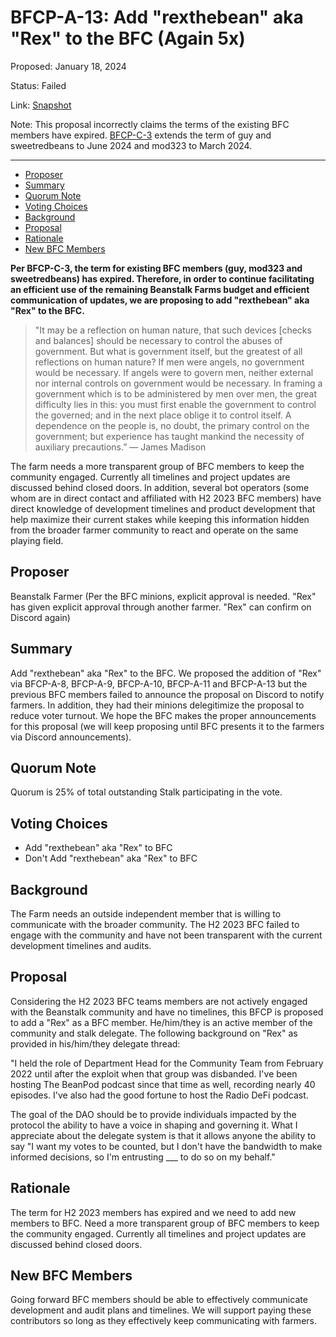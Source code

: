 # BFCP-A-13: Add "rexthebean" aka "Rex" to the BFC (Again 5x)

Proposed: January 18, 2024

Status: Failed

Link: [Snapshot](https://snapshot.org/#/beanstalkfarms.eth/proposal/0x33f86b7cbbd0a6faf779772e0637658779a550ed4e930a09988d2800bab78ccc)

Note: This proposal incorrectly claims the terms of the existing BFC members have expired. [BFCP-C-3](https://arweave.net/jAKE7eYNIqJOGVsbG5xU8EZDQPKCCXIipFzJo02tMys) extends the term of guy and sweetredbeans to June 2024 and mod323 to March 2024.

---

- [Proposer](#proposer)
- [Summary](#summary)
- [Quorum Note](#quorum-note)
- [Voting Choices](#voting-choices)
- [Background](#background)
- [Proposal](#proposal)
- [Rationale](#rationale)
- [New BFC Members](#new-bfc-members)

**Per BFCP-C-3, the term for existing BFC members (guy, mod323 and sweetredbeans) has expired. Therefore, in order to continue facilitating an efficient use of the remaining Beanstalk Farms budget and efficient communication of updates, we are proposing to add "rexthebean" aka "Rex" to the BFC.**

> "It may be a reflection on human nature, that such devices [checks and balances] should be necessary to control the abuses of government. But what is government itself, but the greatest of all reflections on human nature? If men were angels, no government would be necessary. If angels were to govern men, neither external nor internal controls on government would be necessary. In framing a government which is to be administered by men over men, the great difficulty lies in this: you must first enable the government to control the governed; and in the next place oblige it to control itself. A dependence on the people is, no doubt, the primary control on the government; but experience has taught mankind the necessity of auxiliary precautions.” — James Madison

The farm needs a more transparent group of BFC members to keep the community engaged. Currently all timelines and project updates are discussed behind closed doors. In addition, several bot operators (some whom are in direct contact and affiliated with H2 2023 BFC members) have direct knowledge of development timelines and product development that help maximize their current stakes while keeping this information hidden from the broader farmer community to react and operate on the same playing field.

## Proposer
Beanstalk Farmer (Per the BFC minions, explicit approval is needed. "Rex" has given explicit approval through another farmer. "Rex" can confirm on Discord again)

## Summary
Add "rexthebean" aka "Rex" to the BFC. We proposed the addition of "Rex" via BFCP-A-8, BFCP-A-9, BFCP-A-10, BFCP-A-11 and BFCP-A-13 but the previous BFC members failed to announce the proposal on Discord to notify farmers. In addition, they had their minions delegitimize the proposal to reduce voter turnout. We hope the BFC makes the proper announcements for this proposal (we will keep proposing until BFC presents it to the farmers via Discord announcements).

## Quorum Note
Quorum is 25% of total outstanding Stalk participating in the vote.

## Voting Choices
- Add "rexthebean" aka "Rex" to BFC
- Don't Add "rexthebean" aka "Rex" to BFC

## Background
The Farm needs an outside independent member that is willing to communicate with the broader community. The H2 2023 BFC failed to engage with the community and have not been transparent with the current development timelines and audits.

## Proposal
Considering the H2 2023 BFC teams members are not actively engaged with the Beanstalk community and have no timelines, this BFCP is proposed to add a "Rex" as a BFC member. He/him/they is an active member of the community and stalk delegate. The following background on "Rex" as provided in his/him/they delegate thread:

"I held the role of Department Head for the Community Team from February 2022 until after the exploit when that group was disbanded. I've been hosting The BeanPod podcast since that time as well, recording nearly 40 episodes. I've also had the good fortune to host the Radio DeFi podcast.

The goal of the DAO should be to provide individuals impacted by the protocol the ability to have a voice in shaping and governing it. What I appreciate about the delegate system is that it allows anyone the ability to say "I want my votes to be counted, but I don't have the bandwidth to make informed decisions, so I'm entrusting ___ to do so on my behalf."

## Rationale
The term for H2 2023 members has expired and we need to add new members to BFC. Need a more transparent group of BFC members to keep the community engaged. Currently all timelines and project updates are discussed behind closed doors.

## New BFC Members
Going forward BFC members should be able to effectively communicate development and audit plans and timelines. We will support paying these contributors so long as they effectively keep communicating with farmers.
